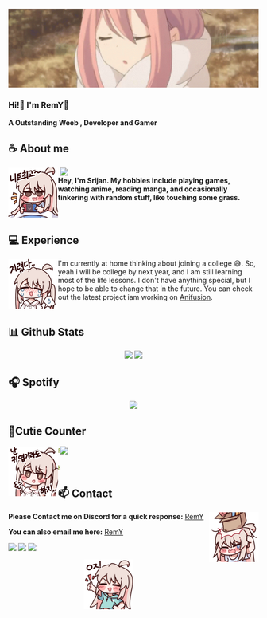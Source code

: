 

<!-- <div align="center">
  <img src="https://typograssy.deno.dev/api?text=レミー!レミー!&l0=none&l1=00cce6&l2=80f1ff&l3=009eb3&l4=caf9ff&bg=none&frame=none&speed=100&comment=" alt="レミー!レミー!">
</div> -->

![Preview](./images/bg.webp)

### Hi!👋 I'm RemY🍊

**A Outstanding Weeb , Developer and Gamer** 


## **☕ About me**

<a href="https://discord.gg/ej8wAkuNM2"><img align="right" width="400" src="https://lanyard.kyrie25.me/api/778460273073848342?imgStyle=circle&gradient=e9d6d5-e9d6d5-f3b1b4-ffffff&bg=0d1117"></a>
‎ 
‎ 
<a href="https://rawknee-69.github.io/prof/"><img align="left" width="100" src="./images/hehe.png"></a>**Hey, I'm Srijan. My hobbies include playing games, watching anime, reading manga, and occasionally tinkering with random stuff, like touching some grass.**
<br><br>
‎ 
‎ 
## **💻 Experience**
<a href="https://github.com/Rawknee-69"><img align="left" width="100" src="./images/cry.png"></a>
I'm currently at home thinking about joining a college 😅. So, yeah i will be college by next year, and I am still learning most of the life lessons. I don't have anything special, but I hope to be able to change that in the future. You can check out the latest project iam working on [Anifusion](https://anifusion.in).
<br><br>

## **📊 Github Stats**
<p align="center"><img width="50%" src="https://github-readme-stats.vercel.app/api?username=Rawknee-69&show_icons=true&count_private=true&theme=react&hide_border=true&bg_color=0D1117"/> <img width="45%" src="https://github-readme-stats.vercel.app/api/top-langs/?username=Rawknee-69&show_icons=true&count_private=true&theme=react&hide_border=true&bg_color=0D1117&layout=compact"/>
</p>

## **🎧 Spotify**

<p align="center">
<a href="https://spotify-github-profile.kittinanx.com/api/view.svg?uid=1ocd6zmwa07qdwpw5i7egxd9q&redirect=true"><img src="https://spotify-github-profile.kittinanx.com/api/view.svg?uid=1ocd6zmwa07qdwpw5i7egxd9q&cover_image=true&theme=default&show_offline=true&background_color=121212&interchange=true&bar_color=53b14f&bar_color_cover=true"></a>
</p>

## **🧋Cutie Counter**
<a href="https://discord.com/users/778460273073848342"><img align="right" width=400 src="https://count.getloli.com/get/@Rawknee-69?theme=rule34"></a>
<a href="https://github.com/Rawknee-69"><img align="left" width="100" src="./images/cuite.png"></a>

```yaml
People who visit my profile :<3.

Hehe~ another cutie has been caught stalking my profile 😏.
```
<!-- <br><br><br><br> -->
## **📫 Contact**
<a href="https://github.com/Rawknee-69"><img align="right" width="100" src="./images/ahh!.png" /></a>
**Please Contact me on Discord for a quick response:** [RemY](https://discord.com/users/778460273073848342)

**You can also email me here:** [RemY](mailto:rawknee.6069@gmail.com )

[![](https://img.shields.io/badge/Discord-7289DA?logo=discord&logoColor=white)](https://discord.gg/ej8wAkuNM2)
[![](https://img.shields.io/badge/Telegram-2ca5e0?logo=telegram&logoColor=white)](https://t.me/Rawknee69)
[![](https://img.shields.io/badge/Mail-D14836?logo=gmail&logoColor=white)](mailto:rawknee.6069@gmail.com )
<div style="text-align: center;">
  <a href="https://github.com/Rawknee-69">
    <img align="center" width="100" src="./images/done.png">
  </a>
</div>


